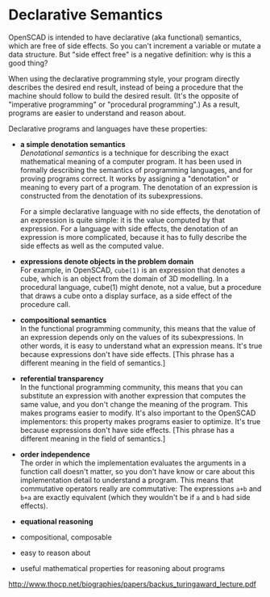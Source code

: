 # Declarative Semantics

OpenSCAD is intended to have declarative (aka functional) semantics,
which are free of side effects.
So you can't increment a variable or mutate a data structure.
But "side effect free" is a negative definition: why is this a good thing?

When using the declarative programming style, your program
directly describes the desired end result, instead of being a procedure
that the machine should follow to build the desired result.
(It's the opposite of "imperative programming" or "procedural programming".)
As a result, programs are easier to understand and reason about.

Declarative programs and languages have these properties:
* **a simple denotation semantics** <br>
  *Denotational semantics* is a technique for describing the exact mathematical meaning
  of a computer program. It has been used in formally describing the semantics of
  programming languages, and for proving programs correct. It works by assigning a
  "denotation" or meaning to every part of a program. The denotation of an expression
  is constructed from the denotation of its subexpressions.

  For a simple declarative language with no side effects, the denotation of an
  expression is quite simple: it is the value computed by that expression.
  For a language with side effects, the denotation of an expression is more complicated,
  because it has to fully describe the side effects as well as the computed value.
  
* **expressions denote objects in the problem domain** <br>
  For example, in OpenSCAD,
  `cube(1)` is an expression that denotes a cube,
  which is an object from the domain of 3D modelling.
  In a procedural language, cube(1) might denote, not a value,
  but a procedure
  that draws a cube onto a display surface, as a side effect of the
  procedure call.

* **compositional semantics** <br>
  In the functional programming community,
  this means that the value of an expression
  depends only on the values of its subexpressions.
  In other words, it is easy to understand what an expression means.
  It's true because expressions don't have side effects.
  [This phrase has a different meaning in the field of semantics.]

* **referential transparency** <br>
  In the functional programming community,
  this means that you can substitute an expression
  with another expression that computes the same value,
  and you don't change the meaning of the program.
  This makes programs easier to modify.
  It's also important to the OpenSCAD implementors:
  this property makes programs easier to optimize.
  It's true because expressions don't have side effects.
  [This phrase has a different meaning in the field of semantics.]

* **order independence** <br>
  The order in which the implementation evaluates the arguments in a function call
  doesn't matter, so you don't have know or care about this implementation detail
  to understand a program.
  This means that commutative operators really are commutative:
  The expressions `a+b` and `b+a` are exactly equivalent
  (which they wouldn't be if `a` and `b` had side effects).

* **equational reasoning** <br>

* compositional, composable
* easy to reason about
* useful mathematical properties for reasoning about programs

http://www.thocp.net/biographies/papers/backus_turingaward_lecture.pdf
